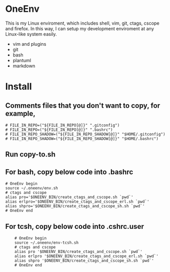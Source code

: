 # OneEnv
This is my Linux enviroment, which includes shell, vim, git, ctags, cscope and firefox.
In this way, I can setup my development enviroment at any Linux-like system easily.

* vim and plugins
* git
* bash
* plantuml
* markdown

# Install
## Comments files that you don't want to copy, for example,
	# FILE_IN_REPO=("${FILE_IN_REPO[@]}" ".gitconfig")
	# FILE_IN_REPO=("${FILE_IN_REPO[@]}" ".bashrc")
	# FILE_IN_REPO_SHADOW=("${FILE_IN_REPO_SHADOW[@]}" "$HOME/.gitconfig")
	# FILE_IN_REPO_SHADOW=("${FILE_IN_REPO_SHADOW[@]}" "$HOME/.bashrc")

## Run copy-to.sh

## For bash, copy below code into .bashrc
	# OneEnv begin
	source ~/.oneenv/env.sh
	# ctags and cscope
	alias pro='$ONEENV_BIN/create_ctags_and_cscope.sh `pwd`'
	alias erlpro='$ONEENV_BIN/create_ctags_and_cscope_erl.sh `pwd`'
	alias shpro='$ONEENV_BIN/create_ctags_and_cscope_sh.sh `pwd`'
	# OneEnv end

## For tcsh, copy below code into .cshrc.user
        # OneEnv begin
        source ~/.oneenv/env-tcsh.sh
        # ctags and cscope
        alias pro '$ONEENV_BIN/create_ctags_and_cscope.sh `pwd`'
        alias erlpro '$ONEENV_BIN/create_ctags_and_cscope_erl.sh `pwd`'
        alias shpro '$ONEENV_BIN/create_ctags_and_cscope_sh.sh `pwd`'
        # OneEnv end








